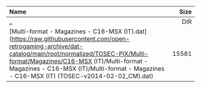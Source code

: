 |Name|Size|
|:---|---:|
|[..](../index.html)|DIR|
|[Multi-format - Magazines - C16-MSX (IT).dat](https://raw.githubusercontent.com/open-retrogaming-archive/dat-catalog/main/root/normalized/TOSEC-PIX/Multi-format/Magazines/C16-MSX (IT)/Multi-format - Magazines - C16-MSX (IT)/Multi-format - Magazines - C16-MSX (IT) (TOSEC-v2014-02-02_CM).dat)|15581|
